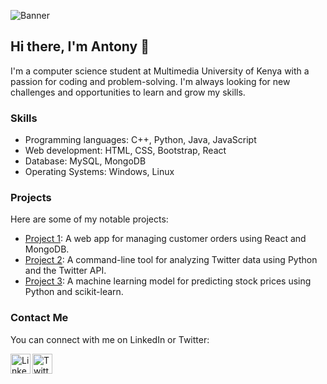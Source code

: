 <!-- Banner -->
![Banner](https://b-aragu.github.io/profile-card/Screenshot%20from%202023-02-19%2009-27-34.png)

## Hi there, I'm Antony 👋

I'm a computer science student at Multimedia University of Kenya with a passion for coding and problem-solving. I'm always looking for new challenges and opportunities to learn and grow my skills.

### Skills

- Programming languages: C++, Python, Java, JavaScript
- Web development: HTML, CSS, Bootstrap, React
- Database: MySQL, MongoDB
- Operating Systems: Windows, Linux

### Projects

Here are some of my notable projects:

- [Project 1](https://github.com/antonybaragu/project1): A web app for managing customer orders using React and MongoDB.
- [Project 2](https://github.com/antonybaragu/project2): A command-line tool for analyzing Twitter data using Python and the Twitter API.
- [Project 3](https://github.com/antonybaragu/project3): A machine learning model for predicting stock prices using Python and scikit-learn.

### Contact Me

You can connect with me on LinkedIn or Twitter:

[<img align="left" alt="LinkedIn" width="32px" src="https://img.icons8.com/color/48/000000/linkedin.png" />](https://www.linkedin.com/in/antony-baragu/)
[<img align="left" alt="Twitter" width="32px" src="https://img.icons8.com/ios/1x/twitter--v3.gif" />](https://twitter.com/antonybaragu)

<!--
**antonybaragu/antonybaragu** is a ✨ _special_ ✨ repository because its `README.md` (this file) appears on your GitHub profile.
-->
